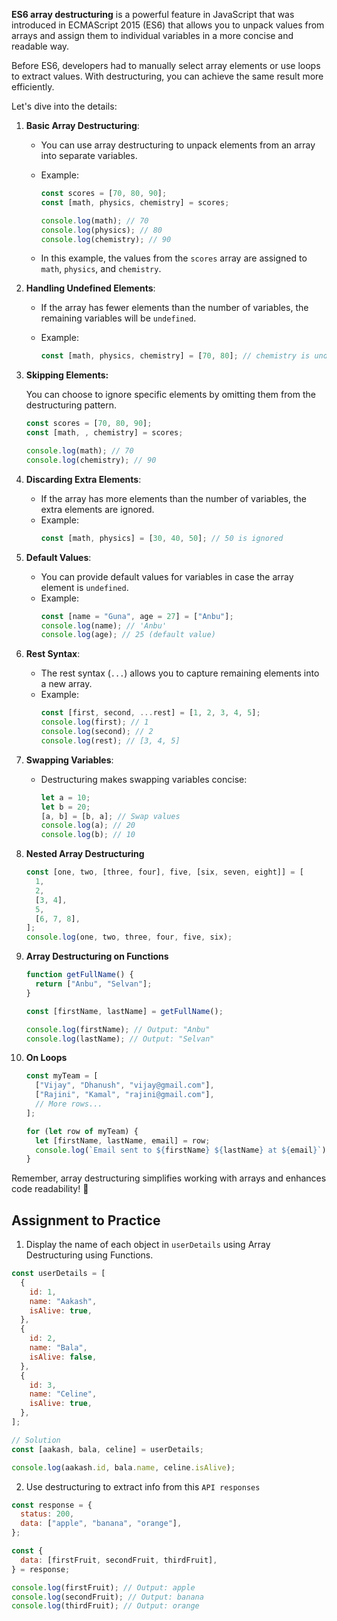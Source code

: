 **ES6 array destructuring** is a powerful feature in JavaScript that was introduced in ECMAScript 2015 (ES6) that allows you to unpack values from arrays and assign them to individual variables in a more concise and readable way.

Before ES6, developers had to manually select array elements or use loops to extract values. With destructuring, you can achieve the same result more efficiently.

Let's dive into the details:

1.  **Basic Array Destructuring**:

    - You can use array destructuring to unpack elements from an array into separate variables.
    - Example:

      ```javascript
      const scores = [70, 80, 90];
      const [math, physics, chemistry] = scores;

      console.log(math); // 70
      console.log(physics); // 80
      console.log(chemistry); // 90
      ```

    - In this example, the values from the `scores` array are assigned to `math`, `physics`, and `chemistry`.

2.  **Handling Undefined Elements**:

    - If the array has fewer elements than the number of variables, the remaining variables will be `undefined`.
    - Example:

      ```javascript
      const [math, physics, chemistry] = [70, 80]; // chemistry is undefined
      ```

3.  **Skipping Elements:**

    You can choose to ignore specific elements by omitting them from the destructuring pattern.

    ```js
    const scores = [70, 80, 90];
    const [math, , chemistry] = scores;

    console.log(math); // 70
    console.log(chemistry); // 90
    ```

4.  **Discarding Extra Elements**:

    - If the array has more elements than the number of variables, the extra elements are ignored.
    - Example:
      ```javascript
      const [math, physics] = [30, 40, 50]; // 50 is ignored
      ```

5.  **Default Values**:

    - You can provide default values for variables in case the array element is `undefined`.
    - Example:
      ```javascript
      const [name = "Guna", age = 27] = ["Anbu"];
      console.log(name); // 'Anbu'
      console.log(age); // 25 (default value)
      ```

6.  **Rest Syntax**:

    - The rest syntax (`...`) allows you to capture remaining elements into a new array.
    - Example:
      ```javascript
      const [first, second, ...rest] = [1, 2, 3, 4, 5];
      console.log(first); // 1
      console.log(second); // 2
      console.log(rest); // [3, 4, 5]
      ```

7.  **Swapping Variables**:

    - Destructuring makes swapping variables concise:
      ```javascript
      let a = 10;
      let b = 20;
      [a, b] = [b, a]; // Swap values
      console.log(a); // 20
      console.log(b); // 10
      ```

8.  **Nested Array Destructuring**

    ```js
    const [one, two, [three, four], five, [six, seven, eight]] = [
      1,
      2,
      [3, 4],
      5,
      [6, 7, 8],
    ];
    console.log(one, two, three, four, five, six);
    ```

9.  **Array Destructuring on Functions**

    ```js
    function getFullName() {
      return ["Anbu", "Selvan"];
    }

    const [firstName, lastName] = getFullName();

    console.log(firstName); // Output: "Anbu"
    console.log(lastName); // Output: "Selvan"
    ```

10. **On Loops**

    ```js
    const myTeam = [
      ["Vijay", "Dhanush", "vijay@gmail.com"],
      ["Rajini", "Kamal", "rajini@gmail.com"],
      // More rows...
    ];

    for (let row of myTeam) {
      let [firstName, lastName, email] = row;
      console.log(`Email sent to ${firstName} ${lastName} at ${email}`);
    }
    ```

Remember, array destructuring simplifies working with arrays and enhances code readability! 🚀

## Assignment to Practice

1. Display the name of each object in `userDetails` using Array Destructuring using Functions.

```js
const userDetails = [
  {
    id: 1,
    name: "Aakash",
    isAlive: true,
  },
  {
    id: 2,
    name: "Bala",
    isAlive: false,
  },
  {
    id: 3,
    name: "Celine",
    isAlive: true,
  },
];

// Solution
const [aakash, bala, celine] = userDetails;

console.log(aakash.id, bala.name, celine.isAlive);
```

2.  Use destructuring to extract info from this `API responses`

```js
const response = {
  status: 200,
  data: ["apple", "banana", "orange"],
};

const {
  data: [firstFruit, secondFruit, thirdFruit],
} = response;

console.log(firstFruit); // Output: apple
console.log(secondFruit); // Output: banana
console.log(thirdFruit); // Output: orange
```
